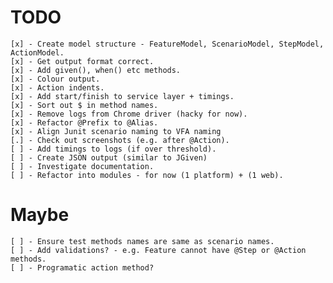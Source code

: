 TODO
====

    [x] - Create model structure - FeatureModel, ScenarioModel, StepModel, ActionModel.
    [x] - Get output format correct.
    [x] - Add given(), when() etc methods.
    [x] - Colour output.
    [x] - Action indents.
    [x] - Add start/finish to service layer + timings.
    [x] - Sort out $ in method names.
    [x] - Remove logs from Chrome driver (hacky for now).
    [x] - Refactor @Prefix to @Alias.
    [x] - Align Junit scenario naming to VFA naming
    [.] - Check out screenshots (e.g. after @Action).
    [ ] - Add timings to logs (if over threshold).
    [ ] - Create JSON output (similar to JGiven)
    [ ] - Investigate documentation.
    [ ] - Refactor into modules - for now (1 platform) + (1 web).

Maybe
=====

    [ ] - Ensure test methods names are same as scenario names.
    [ ] - Add validations? - e.g. Feature cannot have @Step or @Action methods.
    [ ] - Programatic action method?